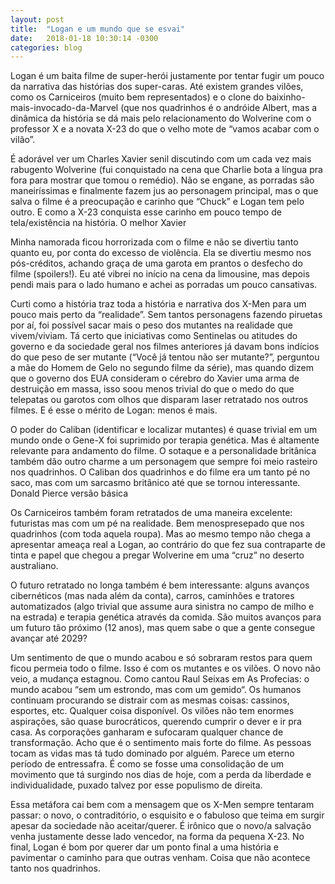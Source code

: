```yaml
---
layout: post
title:  "Logan e um mundo que se esvai"
date:   2018-01-18 10:30:14 -0300
categories: blog
---
```

Logan é um baita filme de super-herói justamente por tentar fugir um pouco da narrativa das histórias dos super-caras. Até existem grandes vilões, como os Carniceiros (muito bem representados) e o clone do baixinho-mais-invocado-da-Marvel (que nos quadrinhos é o andróide Albert, mas a dinâmica da história se dá mais pelo relacionamento do Wolverine com o professor X e a novata X-23 do que o velho mote de “vamos acabar com o vilão”.

É adorável ver um Charles Xavier senil discutindo com um cada vez mais rabugento Wolverine (fui conquistado na cena que Charlie bota a língua pra fora para mostrar que tomou o remédio). Não se engane, as porradas são maneiríssimas e finalmente fazem jus ao personagem principal, mas o que salva o filme é a preocupação e carinho que “Chuck” e Logan tem pelo outro. E como a X-23 conquista esse carinho em pouco tempo de tela/existência na história.
O melhor Xavier

Minha namorada ficou horrorizada com o filme e não se divertiu tanto quanto eu, por conta do excesso de violência. Ela se divertiu mesmo nos pós-créditos, achando graça de uma garota em prantos o desfecho do filme (spoilers!). Eu até vibrei no início na cena da limousine, mas depois pendi mais para o lado humano e achei as porradas um pouco cansativas.

Curti como a história traz toda a história e narrativa dos X-Men para um pouco mais perto da “realidade”. Sem tantos personagens fazendo piruetas por aí, foi possível sacar mais o peso dos mutantes na realidade que vivem/viviam. Tá certo que iniciativas como Sentinelas ou atitudes do governo e da sociedade geral nos filmes anteriores já davam bons indícios do que peso de ser mutante (“Você já tentou não ser mutante?”, perguntou a mãe do Homem de Gelo no segundo filme da série), mas quando dizem que o governo dos EUA consideram o cérebro do Xavier uma arma de destruição em massa, isso soou menos trivial do que o medo do que telepatas ou garotos com olhos que disparam laser retratado nos outros filmes. E é esse o mérito de Logan: menos é mais.

O poder do Caliban (identificar e localizar mutantes) é quase trivial em um mundo onde o Gene-X foi suprimido por terapia genética. Mas é altamente relevante para andamento do filme. O sotaque e a personalidade britânica também dão outro charme a um personagem que sempre foi meio rasteiro nos quadrinhos. O Caliban dos quadrinhos e do filme era um tanto pé no saco, mas com um sarcasmo britânico até que se tornou interessante.
Donald Pierce versão básica

Os Carniceiros também foram retratados de uma maneira excelente: futuristas mas com um pé na realidade. Bem menospresepado que nos quadrinhos (com toda aquela roupa). Mas ao mesmo tempo não chega a apresentar ameaça real a Logan, ao contrário do que fez sua contraparte de tinta e papel que chegou a pregar Wolverine em uma “cruz” no deserto australiano.

O futuro retratado no longa também é bem interessante: alguns avanços cibernéticos (mas nada além da conta), carros, caminhões e tratores automatizados (algo trivial que assume aura sinistra no campo de milho e na estrada) e terapia genética através da comida. São muitos avanços para um futuro tão próximo (12 anos), mas quem sabe o que a gente consegue avançar até 2029?

Um sentimento de que o mundo acabou e só sobraram restos para quem ficou permeia todo o filme. Isso é com os mutantes e os vilões. O novo não veio, a mudança estagnou. Como cantou Raul Seixas em As Profecias: o mundo acabou “sem um estrondo, mas com um gemido“. Os humanos continuam procurando se distrair com as mesmas coisas: cassinos, esportes, etc. Qualquer coisa disponível. Os vilões não tem enormes aspirações, são quase burocráticos, querendo cumprir o dever e ir pra casa. As corporações ganharam e sufocaram qualquer chance de transformação. Acho que é o sentimento mais forte do filme. As pessoas tocam as vidas mas tá tudo dominado por alguém. Parece um eterno período de entressafra. É como se fosse uma consolidação de um movimento que tá surgindo nos dias de hoje, com a perda da liberdade e individualidade, puxado talvez por esse populismo de direita.

Essa metáfora cai bem com a mensagem que os X-Men sempre tentaram passar: o novo, o contraditório, o esquisito e o fabuloso que teima em surgir apesar da sociedade não aceitar/querer. É irônico que o novo/a salvação venha justamente desse lado vencedor, na forma da pequena X-23. No final, Logan é bom por querer dar um ponto final a uma história e pavimentar o caminho para que outras venham. Coisa que não acontece tanto nos quadrinhos.